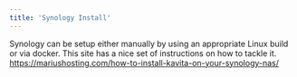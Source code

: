 ```yaml
---
title: 'Synology Install'
---
```


Synology can be setup either manually by using an appropriate Linux build or via docker. This site has a nice set of instructions on how to tackle it. https://mariushosting.com/how-to-install-kavita-on-your-synology-nas/